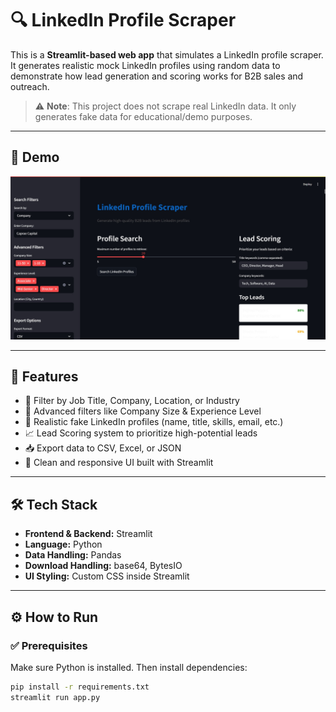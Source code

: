 # 🔍 LinkedIn Profile Scraper  

This is a **Streamlit-based web app** that simulates a LinkedIn profile scraper. It generates realistic mock LinkedIn profiles using random data to demonstrate how lead generation and scoring works for B2B sales and outreach.

> ⚠️ **Note**: This project does not scrape real LinkedIn data. It only generates fake data for educational/demo purposes.

---

## 📸 Demo

![App Screenshot](assets/Screenshot1.jpg)

---

## 🚀 Features

- 🎯 Filter by Job Title, Company, Location, or Industry
- 🧠 Advanced filters like Company Size & Experience Level
- 📄 Realistic fake LinkedIn profiles (name, title, skills, email, etc.)
- 📈 Lead Scoring system to prioritize high-potential leads
- 📥 Export data to CSV, Excel, or JSON
- 👀 Clean and responsive UI built with Streamlit

---

## 🛠️ Tech Stack

- **Frontend & Backend:** Streamlit
- **Language:** Python
- **Data Handling:** Pandas
- **Download Handling:** base64, BytesIO
- **UI Styling:** Custom CSS inside Streamlit

---

## ⚙️ How to Run

### ✅ Prerequisites

Make sure Python is installed. Then install dependencies:

```bash
pip install -r requirements.txt 
streamlit run app.py
